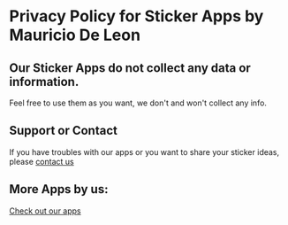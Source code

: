 # Privacy Policy for Sticker Apps by Mauricio De Leon

## Our Sticker Apps do not collect any data or information.
Feel free to use them as you want, we don't and won't collect any info.

## Support or Contact
If you have troubles with our apps or you want to share your sticker ideas, please [contact us](https://twitter.com/arturinister)

## More Apps by us:
[Check out our apps](AppStore.com/MauricioDeLeon)
